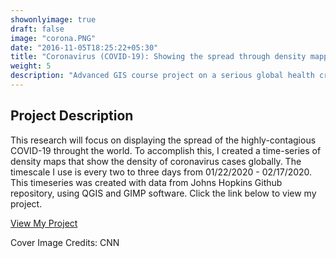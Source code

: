 ```yaml
---
showonlyimage: true
draft: false
image: "corona.PNG"
date: "2016-11-05T18:25:22+05:30"
title: "Coronavirus (COVID-19): Showing the spread through density mapping"
weight: 5
description: "Advanced GIS course project on a serious global health crisis."
---
```


## Project Description

This research will focus on displaying the spread of the highly-contagious COVID-19 throught the world. To accomplish this, I created a time-series of density maps that show the density of coronavirus cases globally. The timescale I use is every two to three days from  01/22/2020 - 02/17/2020. This timeseries was created with data from Johns Hopkins Github repository, using QGIS and GIMP software. Click the link below to view my project.


[View My Project](/gif/coronavirus.gif)

Cover Image Credits: CNN